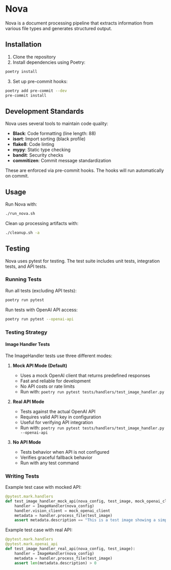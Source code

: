 # Nova

Nova is a document processing pipeline that extracts information from various file types and generates structured output.

## Installation

1. Clone the repository
2. Install dependencies using Poetry:
```bash
poetry install
```

3. Set up pre-commit hooks:
```bash
poetry add pre-commit --dev
pre-commit install
```

## Development Standards

Nova uses several tools to maintain code quality:

- **Black**: Code formatting (line length: 88)
- **isort**: Import sorting (black profile)
- **flake8**: Code linting
- **mypy**: Static type checking
- **bandit**: Security checks
- **commitizen**: Commit message standardization

These are enforced via pre-commit hooks. The hooks will run automatically on commit.

## Usage

Run Nova with:
```bash
./run_nova.sh
```

Clean up processing artifacts with:
```bash
./cleanup.sh -a
```

## Testing

Nova uses pytest for testing. The test suite includes unit tests, integration tests, and API tests.

### Running Tests

Run all tests (excluding API tests):
```bash
poetry run pytest
```

Run tests with OpenAI API access:
```bash
poetry run pytest --openai-api
```

### Testing Strategy

#### Image Handler Tests

The ImageHandler tests use three different modes:

1. **Mock API Mode (Default)**
   - Uses a mock OpenAI client that returns predefined responses
   - Fast and reliable for development
   - No API costs or rate limits
   - Run with: `poetry run pytest tests/handlers/test_image_handler.py`

2. **Real API Mode**
   - Tests against the actual OpenAI API
   - Requires valid API key in configuration
   - Useful for verifying API integration
   - Run with: `poetry run pytest tests/handlers/test_image_handler.py --openai-api`

3. **No API Mode**
   - Tests behavior when API is not configured
   - Verifies graceful fallback behavior
   - Run with any test command

### Writing Tests

Example test case with mocked API:
```python
@pytest.mark.handlers
def test_image_handler_mock_api(nova_config, test_image, mock_openai_client):
    handler = ImageHandler(nova_config)
    handler.vision_client = mock_openai_client
    metadata = handler.process_file(test_image)
    assert metadata.description == "This is a test image showing a simple geometric pattern."
```

Example test case with real API:
```python
@pytest.mark.handlers
@pytest.mark.openai_api
def test_image_handler_real_api(nova_config, test_image):
    handler = ImageHandler(nova_config)
    metadata = handler.process_file(test_image)
    assert len(metadata.description) > 0
```



